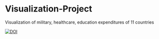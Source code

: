 # Visualization-Project
Visualization of military, healthcare, education expenditures of 11 countries

[![DOI](https://zenodo.org/badge/305576239.svg)](https://zenodo.org/badge/latestdoi/305576239)
